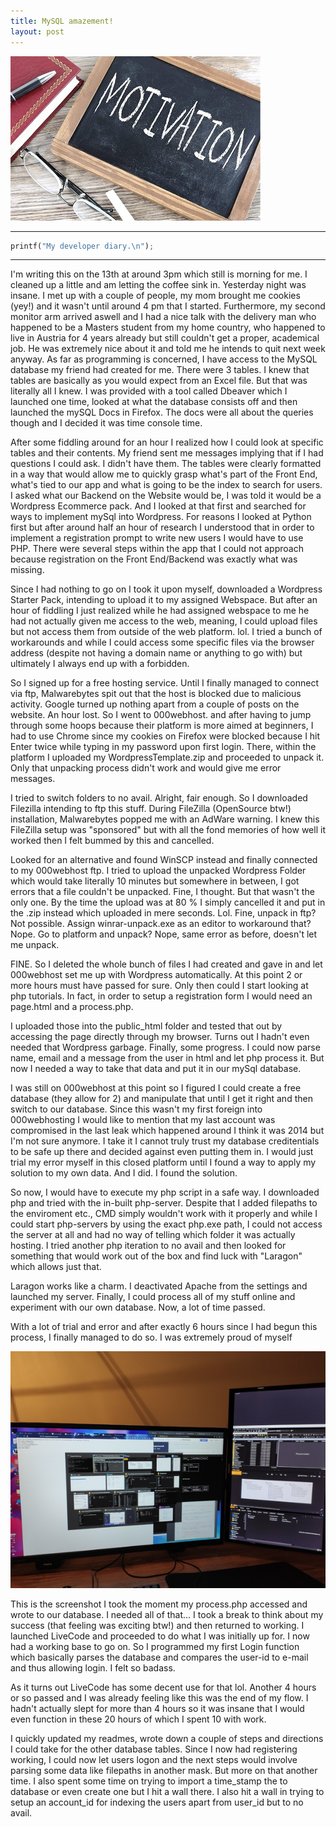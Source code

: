 ```yaml
---
title: MySQL amazement!
layout: post
---
```


![Test](../images/posts/post2.jpg)

***
```python
printf("My developer diary.\n");
```
***

I'm writing this on the 13th at around 3pm which still is morning for me. I cleaned up a little and am letting the coffee sink in. Yesterday night was insane. I met up with a couple of people, my mom brought me cookies (yey!) and it wasn't until around 4 pm that I started. Furthermore, my second monitor arm arrived aswell and I had a nice talk with the delivery man who happened to be a Masters student from my home country, who happened to live in Austria for 4 years already but still couldn't get a proper, academical job. He was extremely nice about it and told me he intends to quit next week anyway. 
As far as programming is concerned, I have access to the MySQL database my friend had created for me. There were 3 tables. I knew that tables are basically as you would expect from an Excel file. But that was literally all I knew. I was provided with a tool called Dbeaver which I launched one time, looked at what the database consists off and then launched the mySQL Docs in Firefox. The docs were all about the queries though and I decided it was time console time.

After some fiddling around for an hour I realized how I could look at specific tables and their contents. My friend sent me messages implying that if I had questions I could ask. I didn't have them. The tables were clearly formatted in a way that would allow me to quickly grasp what's part of the Front End, what's tied to our app and what is going to be the index to search for users. I asked what our Backend on the Website would be, I was told it would be a Wordpress Ecommerce pack. And I looked at that first and searched for ways to implement mySql into Wordpress. 
For reasons I looked at Python first but after around half an hour of research I understood that in order to implement a registration prompt to write new users I would have to use PHP. There were several steps within the app that I could not approach because registration on the Front End/Backend was exactly what was missing. 

Since I had nothing to go on I took it upon myself, downloaded a Wordpress Starter Pack, intending to upload it to my assigned Webspace. But after an hour of fiddling I just realized while he had assigned webspace to me he had not actually given me access to the web, meaning, I could upload files but not access them from outside of the web platform. lol. I tried a bunch of workarounds and while  I could access some specific files via the browser address (despite not having a domain name or anything to go with) but ultimately I always end up with a forbidden.

So I signed up for a free hosting service. Until I finally managed to connect via ftp, Malwarebytes spit out that the host is blocked due to malicious activity. Google turned up nothing apart from a couple of posts on the website. An hour lost. So I went to 000webhost. and after having to jump through some hoops because their platform is more aimed at beginners, I had to use Chrome since my cookies on Firefox were blocked because I hit Enter twice while typing in my password upon first login. There, within the platform I uploaded my WordpressTemplate.zip and proceeded to unpack it. Only that unpacking process didn't work and would give me error messages. 

I tried to switch folders to no avail. Alright, fair enough. So I downloaded Filezilla intending to ftp this stuff. During FileZilla (OpenSource btw!) installation, Malwarebytes popped me with an AdWare warning. I knew this FileZilla setup was "sponsored" but with all the fond memories of how well it worked then I felt bummed by this and cancelled. 

Looked for an alternative and found WinSCP instead and finally connected to my 000webhost ftp. I tried to upload the unpacked Wordpress Folder which would take literally 10 minutes but somewhere in between, I got errors that a file couldn't be unpacked. Fine, I thought. But that wasn't the only one. By the time the upload was at 80 % I simply cancelled it and put in the .zip instead which uploaded in mere seconds. Lol. Fine, unpack in ftp? Not possible. Assign winrar-unpack.exe as an editor to workaround that? Nope. Go to platform and unpack? Nope, same error as before, doesn't let me unpack.

FINE. So I deleted the whole bunch of files I had created and gave in and let 000webhost set me up with Wordpress automatically. At this point 2 or more hours must have passed for sure. Only then could I start looking at php tutorials. In fact, in order to setup a registration form I would need an page.html and a process.php.

 I uploaded those into the public_html folder and tested that out by accessing the page directly through my browser. Turns out I hadn't even needed that Wordpress garbage. Finally, some progress. I could now parse name, email and a message from the user in html and let php process it.
But now I needed a way to take that data and put it in our mySql database.

I was still on 000webhost at this point so I figured I could create a free database (they allow for 2) and manipulate that until I get it right and then switch to our database. Since this wasn't my first foreign into 000webhosting I would like to mention that my last account was compromised in the last leak which happened around I think it was 2014 but I'm not sure anymore. I take it I cannot truly trust my database creditentials to be safe up there and decided against even putting them in. I would just trial my error myself in this closed platform until I found a way to apply my solution to my own data. And I did. I found the solution.

So now, I would have to execute my php script in a safe way. I downloaded php and tried with the in-built php-server. Despite that I added filepaths to the enviroment etc., CMD simply wouldn't work with it properly and while I could start php-servers by using the exact php.exe path, I could not access the server at all and had no way of telling which folder it was actually hosting. I tried another php iteration to no avail and then looked for something that would work out of the box and find luck with "Laragon" which allows just that.

Laragon works like a charm. I deactivated Apache from the settings and launched my server. Finally, I could process all of my stuff online and experiment with our own database. Now, a lot of time passed.

With a lot of trial and error and after exactly 6 hours since I had begun this process, I finally managed to do so. I was extremely proud of myself

![Test](../images/posts/includes/120.png)

This is the screenshot I took the moment my process.php accessed and wrote to our database. I needed all of that...
I took a break to think about my success (that feeling was exciting btw!) and then returned to working. I launched LiveCode and proceeded to do what I was initially up for. I now had a working base to go on. So I programmed my first Login function which basically parses the database and compares the user-id to e-mail and thus allowing login. I felt so badass.

As it turns out LiveCode has some decent use for that lol. Another 4 hours or so passed and I was already feeling like this was the end of my flow. I hadn't actually slept for more than 4 hours so it was insane that I would even function in these 20 hours of which I spent 10 with work. 

I quickly updated my readmes, wrote down a couple of steps and directions I could take for the other database tables. Since I now had registering working, I could now let users logon and the next steps would involve parsing some data like filepaths in another mask. But more on that another time. I also spent some time on trying to import a time_stamp the to database or even create one but I hit a wall there. I also hit a wall in trying to setup an account_id for indexing the users apart from user_id but to no avail. 